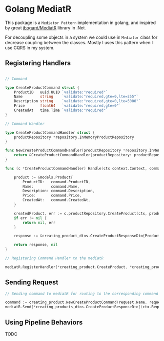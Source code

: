 # Golang MediatR
This package is a `Mediator Pattern` implementation in golang, and inspired by great [jbogard/MediatR](https://github.com/jbogard/MediatR) library in .Net.

For decoupling some objects in a system we could use in `Mediator` class for decrease coupling between the classes. Mostly I uses this pattern when I use CQRS in my system.

## Registering Handlers 

``` go

// Command

type CreateProductCommand struct {
	ProductID   uuid.UUID `validate:"required"`
	Name        string    `validate:"required,gte=0,lte=255"`
	Description string    `validate:"required,gte=0,lte=5000"`
	Price       float64   `validate:"required,gte=0"`
	CreatedAt   time.Time `validate:"required"`
}

// Command Handler

type CreateProductCommandHandler struct {
	productRepository *repository.InMemoryProductRepository
}

func NewCreateProductCommandHandler(productRepository *repository.InMemoryProductRepository) *CreateProductCommandHandler {
	return &CreateProductCommandHandler{productRepository: productRepository}
}

func (c *CreateProductCommandHandler) Handle(ctx context.Context, command *CreateProductCommand) (*creating_product_dtos.CreateProductResponseDto, error) {

	product := &models.Product{
		ProductID:   command.ProductID,
		Name:        command.Name,
		Description: command.Description,
		Price:       command.Price,
		CreatedAt:   command.CreatedAt,
	}

	createdProduct, err := c.productRepository.CreateProduct(ctx, product)
	if err != nil {
		return nil, err
	}

	response := &creating_product_dtos.CreateProductResponseDto{ProductID: createdProduct.ProductID}

	return response, nil
}

// Registering Command Handler to the mediatR

mediatR.RegisterHandler[*creating_product.CreateProduct, *creating_products_dtos.CreateProductResponseDto](createProductCommandHandler)

```

## Sending Request

``` go
// Sending command to mediatR for routing to the corresponding command handler

command := creating_product.NewCreateProductCommand(request.Name, request.Description, request.Price)
mediatR.Send[*creating_products_dtos.CreateProductResponseDto](ctx.Request().Context(), command)
```

## Using Pipeline Behaviors
TODO